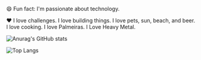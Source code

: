 😄 Fun fact: I'm passionate about technology.

❤️
I love challenges. I love building things. 
I love pets, sun, beach, and beer. 
I love cooking. I love Palmeiras. I Love Heavy Metal.

![Anurag's GitHub stats](https://github-readme-stats.vercel.app/api?username=gtnasser&show_icons=true&theme=transparent)

![Top Langs](https://github-readme-stats.vercel.app/api/top-langs/?username=gtnasser&layout=compact&langs_count=18)
